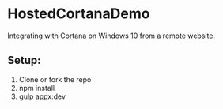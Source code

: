 # HostedCortanaDemo
Integrating with Cortana on Windows 10 from a remote website.

## Setup:
1. Clone or fork the repo
2. npm install
3. gulp appx:dev

